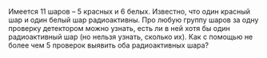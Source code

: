 Имеется 11 шаров – 5 красных и 6 белых. Известно, что один красный шар и один белый шар радиоактивны. Про любую группу шаров за одну проверку детектором можно узнать, есть ли в ней хотя бы один радиоактивный шар (но нельзя узнать, сколько их). Как с помощью не более чем 5 проверок выявить оба радиоактивных шара?